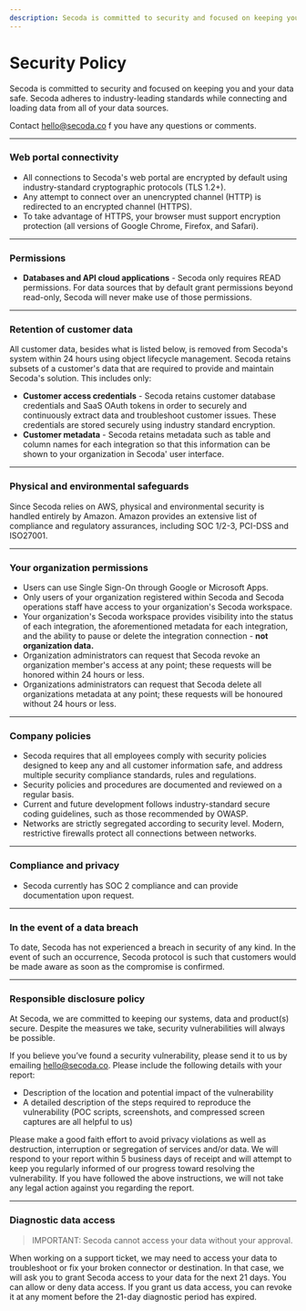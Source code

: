 ```yaml
---
description: Secoda is committed to security and focused on keeping you and your data safe.
---
```


# Security Policy

Secoda is committed to security and focused on keeping you and your data safe. Secoda adheres to industry-leading standards while connecting and loading data from all of your data sources.

Contact [hello@secoda.co](mailto:hello@secoda.co) f you have any questions or comments.

***

### Web portal connectivity

* All connections to Secoda's web portal are encrypted by default using industry-standard cryptographic protocols (TLS 1.2+).
* Any attempt to connect over an unencrypted channel (HTTP) is redirected to an encrypted channel (HTTPS).
* To take advantage of HTTPS, your browser must support encryption protection (all versions of Google Chrome, Firefox, and Safari).

***

### Permissions

* **Databases and API cloud applications** - Secoda only requires READ permissions. For data sources that by default grant permissions beyond read-only, Secoda will never make use of those permissions.

***

### Retention of customer data

All customer data, besides what is listed below, is removed from Secoda's system within 24 hours using object lifecycle management. Secoda retains subsets of a customer's data that are required to provide and maintain Secoda's solution. This includes only:

* **Customer access credentials** - Secoda retains customer database credentials and SaaS OAuth tokens in order to securely and continuously extract data and troubleshoot customer issues. These credentials are stored securely using industry standard encryption.
* **Customer metadata** - Secoda retains metadata such as table and column names for each integration so that this information can be shown to your organization in Secoda' user interface.

***

### Physical and environmental safeguards

Since Secoda relies on AWS, physical and environmental security is handled entirely by Amazon. Amazon provides an extensive list of compliance and regulatory assurances, including SOC 1/2-3, PCI-DSS and ISO27001.

***

### Your organization permissions

* Users can use Single Sign-On through Google or Microsoft Apps.
* Only users of your organization registered within Secoda and Secoda operations staff have access to your organization's Secoda workspace.
* Your organization's Secoda workspace provides visibility into the status of each integration, the aforementioned metadata for each integration, and the ability to pause or delete the integration connection - **not organization data.**
* Organization administrators can request that Secoda revoke an organization member's access at any point; these requests will be honored within 24 hours or less.
* Organizations administrators can request that Secoda delete all organizations metadata at any point; these requests will be honoured without 24 hours or less.

***

### Company policies

* Secoda requires that all employees comply with security policies designed to keep any and all customer information safe, and address multiple security compliance standards, rules and regulations.
* Security policies and procedures are documented and reviewed on a regular basis.
* Current and future development follows industry-standard secure coding guidelines, such as those recommended by OWASP.
* Networks are strictly segregated according to security level. Modern, restrictive firewalls protect all connections between networks.

***

### Compliance and privacy

* Secoda currently has SOC 2 compliance and can provide documentation upon request.

***

### In the event of a data breach

To date, Secoda has not experienced a breach in security of any kind. In the event of such an occurrence, Secoda protocol is such that customers would be made aware as soon as the compromise is confirmed.

***

### Responsible disclosure policy

At Secoda, we are committed to keeping our systems, data and product(s) secure. Despite the measures we take, security vulnerabilities will always be possible.

If you believe you’ve found a security vulnerability, please send it to us by emailing [hello@secoda.co](mailto:hello@secoda.co). Please include the following details with your report:

* Description of the location and potential impact of the vulnerability
* A detailed description of the steps required to reproduce the vulnerability (POC scripts, screenshots, and compressed screen captures are all helpful to us)

Please make a good faith effort to avoid privacy violations as well as destruction, interruption or segregation of services and/or data. We will respond to your report within 5 business days of receipt and will attempt to keep you regularly informed of our progress toward resolving the vulnerability. If you have followed the above instructions, we will not take any legal action against you regarding the report.

***

### Diagnostic data access

> IMPORTANT: Secoda cannot access your data without your approval.

When working on a support ticket, we may need to access your data to troubleshoot or fix your broken connector or destination. In that case, we will ask you to grant Secoda access to your data for the next 21 days. You can allow or deny data access. If you grant us data access, you can revoke it at any moment before the 21-day diagnostic period has expired.
